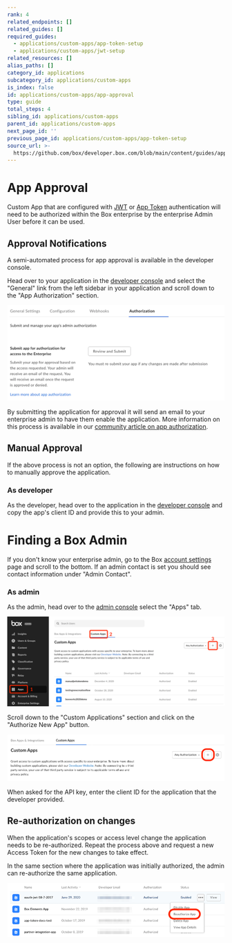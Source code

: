 ```yaml
---
rank: 4
related_endpoints: []
related_guides: []
required_guides:
  - applications/custom-apps/app-token-setup
  - applications/custom-apps/jwt-setup
related_resources: []
alias_paths: []
category_id: applications
subcategory_id: applications/custom-apps
is_index: false
id: applications/custom-apps/app-approval
type: guide
total_steps: 4
sibling_id: applications/custom-apps
parent_id: applications/custom-apps
next_page_id: ''
previous_page_id: applications/custom-apps/app-token-setup
source_url: >-
  https://github.com/box/developer.box.com/blob/main/content/guides/applications/custom-apps/app-approval.md
---
```

# App Approval

Custom App that are configured with [JWT][jwt] or [App Token][app-token]
authentication will need to be authorized within the Box enterprise by the
enterprise Admin User before it can be used.

## Approval Notifications

A semi-automated process for app approval is available in the developer console.

Head over to your application in the [developer console][devconsole] and
select the "General" link from the left sidebar in your application
and scroll down to the "App Authorization" section.

<ImageFrame border width="400" center>

![Add and Manage keys](../images/app-authorization.png)

</ImageFrame>

By submitting the application for approval it will send an email to your
enterprise admin to have them enable the application. More information on this
process is available in our [community article on app authorization][app-auth].

## Manual Approval

If the above process is not an option, the following are instructions on how to
manually approve the application.

### As developer

As the developer, head over to the application in the [developer
console][devconsole] and copy the app's client ID and provide this to your admin.

<Message>

# Finding a Box Admin

If you don't know your enterprise admin, go to the Box [account
settings][settings] page  and scroll to the bottom. If an admin contact is set
you should see contact  information under "Admin Contact".

</Message>

### As admin

As the admin, head over to the [admin console][adminconsole] select the "Apps"
tab.

<ImageFrame border center>

![Apps tab](../images/apps.png)

</ImageFrame>

Scroll down to the "Custom Applications" section and click on the "Authorize New
App" button.

<ImageFrame border center>

![Custom Apps section](../images/custom-apps.png)

</ImageFrame>

When asked for the API key, enter the client ID for the application that the
developer provided.

## Re-authorization on changes

When the application's scopes or access level change the application needs to be
re-authorized. Repeat the process above and request a new Access Token for the
new changes to take effect.

In the same section where the application was initially authorized, the admin can
re-authorize the same application.

<ImageFrame border center>

![Re-authorize app](../images/app-reauthorize.png)

</ImageFrame>

[devconsole]: https://app.box.com/developers/console
[settings]: https://app.box.com/account
[adminconsole]: https://app.box.com/master/settings/custom
[jwt]: g://authentication/jwt
[app-token]: g://authentication/app-token
[app-auth]: https://community.box.com/t5/Managing-Developer-Sandboxes/Authorizing-Apps-in-the-Box-App-Approval-Process/ta-p/77293